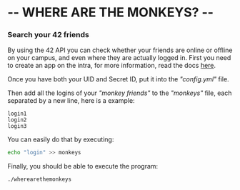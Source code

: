 # -- WHERE ARE THE MONKEYS? --

### Search your 42 friends
By using the 42 API you can check whether your friends are online or offline on your campus, and even where they are actually logged in. 
First you need to create an app on the intra, for more information, read the docs [here](https://api.intra.42.fr/apidoc/guides/getting_started).

Once you have both your UID and Secret ID, put it into the _"config.yml"_ file.

Then add all the logins of your _"monkey friends"_ to the _"monkeys"_ file, each separated by a new line, here is a example:
```
login1
login2
login3
```

You can easily do that by executing:
```bash
echo "login" >> monkeys
```

Finally, you should be able to execute the program:
```
./wherearethemonkeys
```
